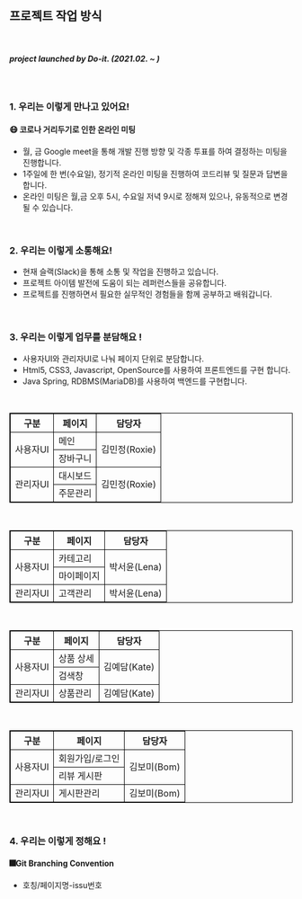## 프로젝트 작업 방식

</br>

##### <i>project launched by <b>Do-it</b>. (2021.02. ~ )</i>

</br>

### 1. 우리는 이렇게 만나고 있어요! </br>

#### 😷 코로나 거리두기로 인한 온라인 미팅

- 월, 금 Google meet을 통해 개발 진행 방향 및 각종 투표를 하여 결정하는 미팅을 진행합니다.
- 1주일에 한 번(수요일), 정기적 온라인 미팅을 진행하여 코드리뷰 및 질문과 답변을 합니다.
- 온라인 미팅은 월,금 오후 5시, 수요일 저녁 9시로 정해져 있으나, 유동적으로 변경될 수 있습니다.

</br>

### 2. 우리는 이렇게 소통해요!

- 현재 슬랙(Slack)을 통해 소통 및 작업을 진행하고 있습니다.
- 프로젝트 아이템 발전에 도움이 되는 레퍼런스들을 공유합니다.
- 프로젝트를 진행하면서 필요한 실무적인 경험들을 함께 공부하고 배워갑니다.

<br/>

### 3. 우리는 이렇게 업무를 분담해요 !

- 사용자UI와 관리자UI로 나눠 페이지 단위로 분담합니다.
- Html5, CSS3, Javascript, OpenSource를 사용하여 프론트엔드를 구현 합니다.
- Java Spring, RDBMS(MariaDB)를 사용하여 백엔드를 구현합니다.

<br/>

<table style="border-collapse: collapse;border: 1px solid black;">
    <thead>
        <tr>
            <th style="collapse;border: 1px solid black;">구분</th>
            <th style="collapse;border: 1px solid black;">페이지</th>
            <th style="collapse;border: 1px solid black;">담당자</th>
        </tr>
    </thead>
    <tbody>
        <tr style="collapse;border: 1px solid black;">
            <td rowspan=2  style="collapse;border: 1px solid black;">사용자UI</td>
            <td style="collapse;border: 1px solid black;">메인</td>
            <td rowspan=2  style="collapse;border: 1px solid black;">김민정(Roxie)</td>
        </tr>
        <tr style="collapse;border: 1px solid black;"> 
            <td style="collapse;border: 1px solid black;">장바구니</td> 
        </tr> 
        <tr>
            <td rowspan=2 style="collapse;border: 1px solid black;">관리자UI</td>
            <td style="collapse;border: 1px solid black;">대시보드</td>
            <td rowspan=2 style="collapse;border: 1px solid black;">김민정(Roxie)</td>
        </tr>
        <tr style="collapse;border: 1px solid black;"> 
            <td style="collapse;border: 1px solid black;">주문관리</td> 
        </tr> 
    </tbody>
</table>

<br/>

<table style="border-collapse: collapse;border: 1px solid black;">
    <thead>
        <tr>
            <th style="collapse;border: 1px solid black;">구분</th>
            <th style="collapse;border: 1px solid black;">페이지</th>
            <th style="collapse;border: 1px solid black;">담당자</th>
        </tr>
    </thead>
    <tbody>
        <tr style="collapse;border: 1px solid black;">
            <td rowspan=2  style="collapse;border: 1px solid black;">사용자UI</td>
            <td style="collapse;border: 1px solid black;">카테고리</td>
            <td rowspan=2  style="collapse;border: 1px solid black;">박서윤(Lena)</td>
        </tr>
        <tr style="collapse;border: 1px solid black;"> 
            <td style="collapse;border: 1px solid black;">마이페이지</td> 
        </tr> 
        <tr>
            <td rowspan=2 style="collapse;border: 1px solid black;">관리자UI</td>
            <td style="collapse;border: 1px solid black;">고객관리</td>
            <td style="collapse;border: 1px solid black;">박서윤(Lena)</td>
        </tr> 
    </tbody>
</table>

<br/>

<table style="border-collapse: collapse;border: 1px solid black;">
    <thead>
        <tr>
            <th style="collapse;border: 1px solid black;">구분</th>
            <th style="collapse;border: 1px solid black;">페이지</th>
            <th style="collapse;border: 1px solid black;">담당자</th>
        </tr>
    </thead>
    <tbody>
        <tr style="collapse;border: 1px solid black;">
            <td rowspan=2  style="collapse;border: 1px solid black;">사용자UI</td>
            <td style="collapse;border: 1px solid black;">상품 상세</td>
            <td rowspan=2  style="collapse;border: 1px solid black;">김예담(Kate)</td>
        </tr>
        <tr style="collapse;border: 1px solid black;"> 
            <td style="collapse;border: 1px solid black;">검색창</td> 
        </tr> 
        <tr>
            <td rowspan=2 style="collapse;border: 1px solid black;">관리자UI</td>
            <td style="collapse;border: 1px solid black;">상품관리</td>
            <td style="collapse;border: 1px solid black;">김예담(Kate)</td>
        </tr> 
    </tbody>
</table>

<br/>

<table style="border-collapse: collapse;border: 1px solid black;">
    <thead>
        <tr>
            <th style="collapse;border: 1px solid black;">구분</th>
            <th style="collapse;border: 1px solid black;">페이지</th>
            <th style="collapse;border: 1px solid black;">담당자</th>
        </tr>
    </thead>
    <tbody>
        <tr style="collapse;border: 1px solid black;">
            <td rowspan=2  style="collapse;border: 1px solid black;">사용자UI</td>
            <td style="collapse;border: 1px solid black;">회원가입/로그인</td>
            <td rowspan=2  style="collapse;border: 1px solid black;">김보미(Bom)</td>
        </tr>
        <tr style="collapse;border: 1px solid black;"> 
            <td style="collapse;border: 1px solid black;">리뷰 게시판</td> 
        </tr> 
        <tr>
            <td rowspan=2 style="collapse;border: 1px solid black;">관리자UI</td>
            <td style="collapse;border: 1px solid black;">게시판관리</td>
            <td style="collapse;border: 1px solid black;">김보미(Bom)</td>
        </tr> 
    </tbody>
</table>

<br/>

### 4. 우리는 이렇게 정해요 ! </br>

#### 🎆Git Branching Convention

+ 호칭/페이지명-issu번호
